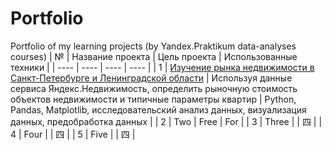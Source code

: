 # Portfolio
Portfolio of my learning projects (by Yandex.Praktikum data-analyses courses)
| № | Название проекта | Цель проекта | Использованные техники |
| ---- | ---- | ---- | ---- |
| 1 | [Изучение рынка недвижимости в Санкт-Петербурге и Ленинградской области](https://github.com/alexidul/learn_projects/blob/main/Project_1/Изучение_рынка_недвижимости_в_Санкт-Петербурге_и_Ленинградской_области.ipynb) | Используя данные сервиса Яндекс.Недвижимость, определить рыночную стоимость объектов недвижимости и типичные параметры квартир  | Python, Pandas, Matplotlib, исследовательский анализ данных, визуализация данных, предобработка данных |
| 2 | Two | Free | For |
| 3 | Three |  | 四 |
| 4 | Four |  | 四 |
| 5 | Five |  | 四 |
